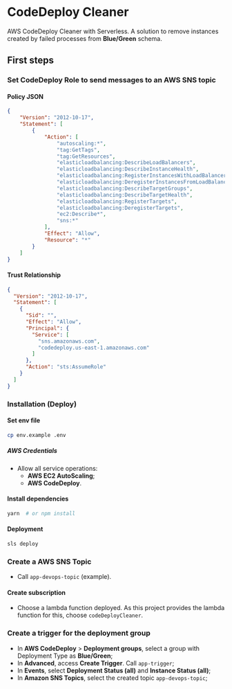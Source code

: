 # CodeDeploy Cleaner

AWS CodeDeploy Cleaner with Serverless. A solution to remove instances 
created by failed processes from **Blue/Green** schema.

## First steps

### Set CodeDeploy Role to send messages to an AWS SNS topic

#### Policy JSON

```json
{
    "Version": "2012-10-17",
    "Statement": [
        {
            "Action": [
                "autoscaling:*",
                "tag:GetTags",
                "tag:GetResources",
                "elasticloadbalancing:DescribeLoadBalancers",
                "elasticloadbalancing:DescribeInstanceHealth",
                "elasticloadbalancing:RegisterInstancesWithLoadBalancer",
                "elasticloadbalancing:DeregisterInstancesFromLoadBalancer",
                "elasticloadbalancing:DescribeTargetGroups",
                "elasticloadbalancing:DescribeTargetHealth",
                "elasticloadbalancing:RegisterTargets",
                "elasticloadbalancing:DeregisterTargets",
                "ec2:Describe*",
                "sns:*"
            ],
            "Effect": "Allow",
            "Resource": "*"
        }
    ]
}
```

#### Trust Relationship

```json
{
  "Version": "2012-10-17",
  "Statement": [
    {
      "Sid": "",
      "Effect": "Allow",
      "Principal": {
        "Service": [
          "sns.amazonaws.com",
          "codedeploy.us-east-1.amazonaws.com"
        ]
      },
      "Action": "sts:AssumeRole"
    }
  ]
}
```

### Installation (Deploy)

#### Set env file

```sh
cp env.example .env
```

##### AWS Credentials

* Allow all service operations:
  * **AWS EC2 AutoScaling**;
  * **AWS CodeDeploy**.

#### Install dependencies

```sh
yarn  # or npm install
```

#### Deployment

```sh
sls deploy
```

### Create a AWS SNS Topic

* Call `app-devops-topic` (example).

#### Create subscription

* Choose a lambda function deployed. As this project provides the lambda function for this, choose `codeDeployCleaner`.

### Create a trigger for the deployment group

* In **AWS CodeDeploy** > **Deployment groups**, select a group with Deployment Type as **Blue/Green**;
* In **Advanced**, access **Create Trigger**. Call `app-trigger`;
* In **Events**, select **Deployment Status (all)** and **Instance Status (all)**;
* In **Amazon SNS Topics**, select the created topic `app-devops-topic`;


